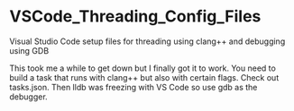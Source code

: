 # VSCode_Threading_Config_Files
Visual Studio Code setup files for threading using clang++ and debugging using GDB

This took me a while to get down but I finally got it to work. 
You need to build a task that runs with clang++ but also with certain flags. Check out tasks.json.
Then lldb was freezing with VS Code so use gdb as the debugger. 
